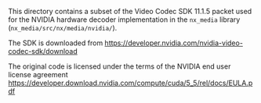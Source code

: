 This directory contains a subset of the Video Codec SDK 11.1.5 packet used for the NVIDIA hardware
decoder implementation in the `nx_media` library (`nx_media/src/nx/media/nvidia/`).

The SDK is downloaded from https://developer.nvidia.com/nvidia-video-codec-sdk/download

The original code is licensed under the terms of the NVIDIA end user license agreement
https://developer.download.nvidia.com/compute/cuda/5_5/rel/docs/EULA.pdf
